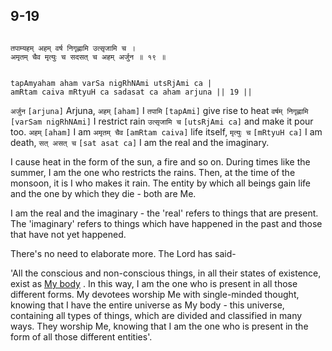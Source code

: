 ## 9-19


```shloka-sa

तपाम्यहम् अहम् वर्ष निगृह्णामि उत्सृजामि च ।
अमृतम् चैव मृत्युः च सदसत् च अहम् अर्जुन ॥ १९ ॥

```
```shloka-sa-hk

tapAmyaham aham varSa nigRhNAmi utsRjAmi ca |
amRtam caiva mRtyuH ca sadasat ca aham arjuna || 19 ||

```
`अर्जुन` `[arjuna]` Arjuna, `अहम्` `[aham]` I `तपामि` `[tapAmi]` give rise to heat `वर्षम् निगृह्णामि` `[varSam nigRhNAmi]` I restrict rain `उत्सृजामि च` `[utsRjAmi ca]` and make it pour too. `अहम्` `[aham]` I am `अमृतम् चैव` `[amRtam caiva]` life itself, `मृत्युः च` `[mRtyuH ca]` I am death, `सत् असत् च` `[sat asat ca]` I am the real and the imaginary.

I cause heat in the form of the sun, a fire and so on. During times like the summer, I am the one who restricts the rains. Then, at the time of the monsoon, it is I who makes it rain. The entity by which all beings gain life and the one by which they die - both are Me. 

I am the real and the imaginary - the 'real' refers to things that are present. The 'imaginary' refers to things which have happened in the past and those that have not yet happened.

There's no need to elaborate more. The Lord has said-

'All the conscious and non-conscious things, in all their states of existence, exist as 
[My body](7-13.md#universe_as_his_body)
. In this way, I am the one who is present in all those different forms. My devotees worship Me with single-minded thought, knowing that I have the entire universe as My body - this universe, containing all types of things, which are divided and classified in many ways. They worship Me, knowing that I am the one who is present in the form of all those different entities'.


